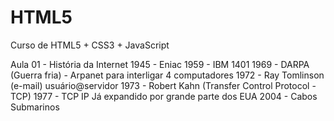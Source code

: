 # HTML5
 Curso de HTML5 + CSS3 + JavaScript

Aula 01 - História da Internet
1945 - Eniac
1959 - IBM 1401
1969 - DARPA (Guerra fria) - Arpanet para interligar 4 computadores
1972 - Ray Tomlinson (e-mail) usuário@servidor
1973 - Robert Kahn (Transfer Control Protocol - TCP)
1977 - TCP IP Já expandido por grande parte dos EUA
2004 - Cabos Submarinos